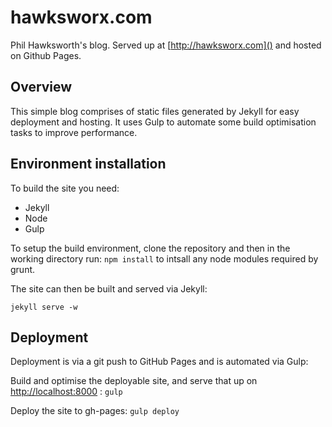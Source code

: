 # hawksworx.com

Phil Hawksworth's blog.  Served up at [http://hawksworx.com]() and hosted on Github Pages.


## Overview

This simple blog comprises of static files generated by Jekyll for easy deployment and hosting. It uses Gulp to automate some build optimisation tasks to improve performance.


## Environment installation

To build the site you need:

- Jekyll
- Node
- Gulp


To setup the build environment, clone the repository and then in the working directory run: `npm install` to intsall any node modules required by grunt.

The site can then be built and served via Jekyll:

`jekyll serve -w`


## Deployment

Deployment is via a git push to GitHub Pages and is automated via Gulp:


Build and optimise the deployable site, and serve that up on [http://localhost:8000]() : `gulp`

Deploy the site to gh-pages: `gulp deploy`
